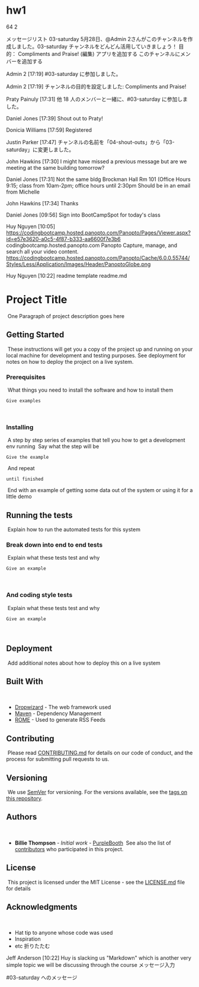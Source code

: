 # hw1

 64
2






メッセージリスト
03-saturday
5月28日、@Admin 2さんがこのチャンネルを作成しました。03-saturday チャンネルをどんどん活用していきましょう！ 目的： Compliments and Praise! (編集)
 アプリを追加する このチャンネルにメンバーを追加する

Admin 2 [17:19]
#03-saturday に参加しました。

Admin 2 [17:19]
チャンネルの目的を設定しました: Compliments and Praise!

Praty Painuly [17:31]
他 18 人のメンバーと一緒に、#03-saturday に参加しました。

Daniel Jones [17:39]
Shout out to Praty!

Donicia Williams [17:59]
Registered

Justin Parker [17:47]
チャンネルの名前を「04-shout-outs」から「03-saturday」に変更しました。

John Hawkins [17:30]
I might have missed a previous message but are we meeting at the same building tomorrow?

Daniel Jones [17:31]
Not the same bldg
Brockman Hall Rm 101 (Office Hours 9:15; class from 10am-2pm; office hours until 2:30pm
Should be in an email from Michelle

John Hawkins [17:34]
Thanks

Daniel Jones [09:56]
Sign into BootCampSpot for today's class

Huy Nguyen [10:05]
https://codingbootcamp.hosted.panopto.com/Panopto/Pages/Viewer.aspx?id=e57e3620-a0c5-4f87-b333-aa6600f7e3b6
codingbootcamp.hosted.panopto.com
Panopto
Capture, manage, and search all your video content.
https://codingbootcamp.hosted.panopto.com/Panopto/Cache/6.0.0.55744/Styles/Less/Application/Images/Header/PanoptoGlobe.png

Huy Nguyen [10:22]
readme template
readme.md 
# Project Title
​
One Paragraph of project description goes here
​
## Getting Started
​
These instructions will get you a copy of the project up and running on your local machine for development and testing purposes. See deployment for notes on how to deploy the project on a live system.
​
### Prerequisites
​
What things you need to install the software and how to install them
​
```
Give examples
```
​
### Installing
​
A step by step series of examples that tell you how to get a development env running
​
Say what the step will be
​
```
Give the example
```
​
And repeat
​
```
until finished
```
​
End with an example of getting some data out of the system or using it for a little demo
​
## Running the tests
​
Explain how to run the automated tests for this system
​
### Break down into end to end tests
​
Explain what these tests test and why
​
```
Give an example
```
​
### And coding style tests
​
Explain what these tests test and why
​
```
Give an example
```
​
## Deployment
​
Add additional notes about how to deploy this on a live system
​
## Built With
​
* [Dropwizard](http://www.dropwizard.io/1.0.2/docs/) - The web framework used
* [Maven](https://maven.apache.org/) - Dependency Management
* [ROME](https://rometools.github.io/rome/) - Used to generate RSS Feeds
​
## Contributing
​
Please read [CONTRIBUTING.md](https://gist.github.com/PurpleBooth/b24679402957c63ec426) for details on our code of conduct, and the process for submitting pull requests to us.
​
## Versioning
​
We use [SemVer](http://semver.org/) for versioning. For the versions available, see the [tags on this repository](https://github.com/your/project/tags). 
​
## Authors
​
* **Billie Thompson** - *Initial work* - [PurpleBooth](https://github.com/PurpleBooth)
​
See also the list of [contributors](https://github.com/your/project/contributors) who participated in this project.
​
## License
​
This project is licensed under the MIT License - see the [LICENSE.md](LICENSE.md) file for details
​
## Acknowledgments
​
* Hat tip to anyone whose code was used
* Inspiration
* etc
折りたたむ


Jeff Anderson [10:22]
Huy is slacking us "Markdown" which is another very simple topic we will be discussing through the course
メッセージ入力


#03-saturday へのメッセージ
